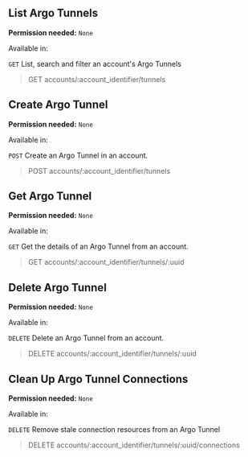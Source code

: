 ## List Argo Tunnels

**Permission needed:** `None`

Available in:



`GET` List, search and filter an account's Argo Tunnels

> GET accounts/:account_identifier/tunnels


## Create Argo Tunnel

**Permission needed:** `None`

Available in:



`POST` Create an Argo Tunnel in an account.

> POST accounts/:account_identifier/tunnels


## Get Argo Tunnel

**Permission needed:** `None`

Available in:



`GET` Get the details of an Argo Tunnel from an account.

> GET accounts/:account_identifier/tunnels/:uuid


## Delete Argo Tunnel

**Permission needed:** `None`

Available in:



`DELETE` Delete an Argo Tunnel from an account.

> DELETE accounts/:account_identifier/tunnels/:uuid


## Clean Up Argo Tunnel Connections

**Permission needed:** `None`

Available in:



`DELETE` Remove stale connection resources from an Argo Tunnel

> DELETE accounts/:account_identifier/tunnels/:uuid/connections
